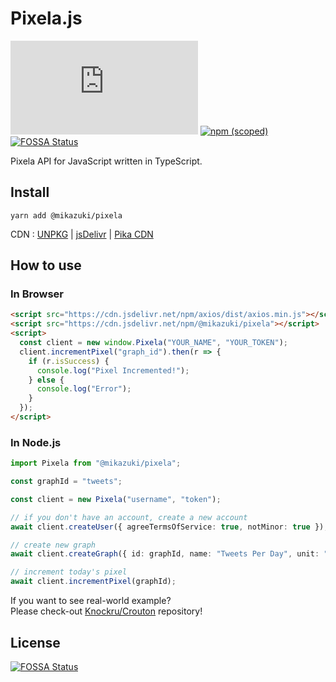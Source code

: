 # Pixela.js

[![GitHub](https://img.shields.io/github/license/mika-f/pixela.js?style=flat-square)](./LICENSE)
[![npm (scoped)](https://img.shields.io/npm/v/@mikazuki/pixela?style=flat-square)](https://www.npmjs.com/package/@mikazuki/pixela)
[![FOSSA Status](https://app.fossa.io/api/projects/git%2Bgithub.com%2Fmika-f%2Fpixela.js.svg?type=shield)](https://app.fossa.io/projects/git%2Bgithub.com%2Fmika-f%2Fpixela.js?ref=badge_shield)

Pixela API for JavaScript written in TypeScript.

## Install

```
yarn add @mikazuki/pixela
```

CDN : [UNPKG](https://unpkg.com/@mikazuki/pixela) | [jsDelivr](https://cdn.jsdelivr.net/npm/@mikazuki/pixela) | [Pika CDN](https://cdn.pika.dev/@mikazuki/pixela)

## How to use

### In Browser

```html
<script src="https://cdn.jsdelivr.net/npm/axios/dist/axios.min.js"></script>
<script src="https://cdn.jsdelivr.net/npm/@mikazuki/pixela"></script>
<script>
  const client = new window.Pixela("YOUR_NAME", "YOUR_TOKEN");
  client.incrementPixel("graph_id").then(r => {
    if (r.isSuccess) {
      console.log("Pixel Incremented!");
    } else {
      console.log("Error");
    }
  });
</script>
```

### In Node.js

```typescript
import Pixela from "@mikazuki/pixela";

const graphId = "tweets";

const client = new Pixela("username", "token");

// if you don't have an account, create a new account
await client.createUser({ agreeTermsOfService: true, notMinor: true });

// create new graph
await client.createGraph({ id: graphId, name: "Tweets Per Day", unit: "tweets", ...});

// increment today's pixel
await client.incrementPixel(graphId);
```

If you want to see real-world example?  
Please check-out [Knockru/Crouton](https://github.com/Knockru/Crouton) repository!

## License

[![FOSSA Status](https://app.fossa.io/api/projects/git%2Bgithub.com%2Fmika-f%2Fpixela.js.svg?type=large)](https://app.fossa.io/projects/git%2Bgithub.com%2Fmika-f%2Fpixela.js?ref=badge_large)
